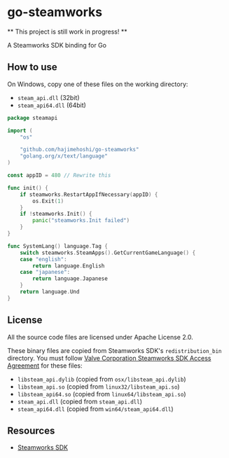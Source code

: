 # go-steamworks

** This project is still work in progress! **

A Steamworks SDK binding for Go

## How to use

On Windows, copy one of these files on the working directory:

 * `steam_api.dll` (32bit)
 * `steam_api64.dll` (64bit)

```go
package steamapi

import (
	"os"

	"github.com/hajimehoshi/go-steamworks"
	"golang.org/x/text/language"
)

const appID = 480 // Rewrite this

func init() {
	if steamworks.RestartAppIfNecessary(appID) {
		os.Exit(1)
	}
	if !steamworks.Init() {
		panic("steamworks.Init failed")
	}
}

func SystemLang() language.Tag {
	switch steamworks.SteamApps().GetCurrentGameLanguage() {
	case "english":
		return language.English
	case "japanese":
		return language.Japanese
	}
	return language.Und
}
```

## License

All the source code files are licensed under Apache License 2.0.

These binary files are copied from Steamworks SDK's `redistribution_bin` directory. You must follow [Valve Corporation Steamworks SDK Access Agreement](https://partner.steamgames.com/documentation/sdk_access_agreement) for these files:

 * `libsteam_api.dylib` (copied from `osx/libsteam_api.dylib`)
 * `libsteam_api.so` (copied from `linux32/libsteam_api.so`)
 * `libsteam_api64.so` (copied from `linux64/libsteam_api.so`)
 * `steam_api.dll` (copied from `steam_api.dll`)
 * `steam_api64.dll` (copied from `win64/steam_api64.dll`)

## Resources

 * [Steamworks SDK](https://partner.steamgames.com/doc/sdk)
